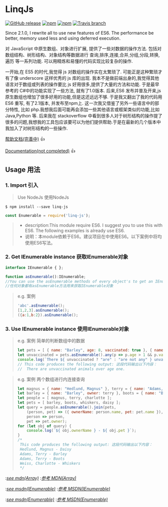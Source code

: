 # LinqJs

[![GitHub release](https://img.shields.io/github/release/wm123450405/linqjs.svg)](https://github.com/wm123450405/linqjs)
[![npm](https://img.shields.io/npm/v/linq-js.svg)](https://www.npmjs.com/package/linq-js)
[![npm](https://img.shields.io/npm/dm/linq-js.svg)](https://www.npmjs.com/package/linq-js)
[![Travis branch](https://img.shields.io/travis/wm123450405/linqjs.svg)](https://travis-ci.com/wm123450405/linqjs)

Since 2.1.0, I rewrite all to use new features of ES6. The performance be better, memory used less and using deferred execution.

对 JavaScript 中原生数组、对象进行扩展, 提供了一些对数据的操作方法.
包括对数组结构、树形结构、对象结构等数据进行 查询,排序,连接,合并,分组,分段,转换,遍历 等一系列功能.
可以用精炼和易懂的代码实现比较复杂的操作.

一开始,在 ES5 的时代,我觉得 js 对数组的操作实在太繁琐了. 可能正是这种繁琐才有了像 underscore 这样优秀的 js 库的出现.
我本不是做前端出身的,我觉得其他语言对于数组或列表的操作要比 js 好用很多,提供了大量的方法和功能. 于是最早参考的 C#中的功能实现了一些方法, 就有了1.0版本.
后来,ES6 发布并普及开来,js 原生数组也增加了很多好用的功能,但是这还远远不够.
于是我又翻出了我的代码用 ES6 重写, 有了2.1版本, 并发布至npm上. 这一次我又借鉴了另外一些语言中的部分特性, 比如 php.我想我后面可能再会添加一些其他语言或框架类似的功能,比如 Java,Python 等.
后来我在 stackoverflow 中看到很多人对于树形结构的操作提了很多的问题,我想我的工具包应该要可以为他们提供帮助.于是在最新的几个版本中我加入了对树形结构的一些操作.


[帮助文档(完善中)](https://wm123450405.gitee.io/linqjs/#/zh-cn) :+1:

[Documentation(not completed)](http://wm123450405.github.io/linqjs/#/en-us) :+1:

## Usage 用法

### 1. Import 引入

> Use NodeJs 使用NodeJs
```
$ npm install --save linq-js
```
```javascript
const Enumerable = require('linq-js');
```
> * description:This module require ES6. I suggest you to use this with ES6. The following examples is already use ES6.
> * 说明：本module依赖于ES6。建议项目在中使用ES6。以下案例中将均使用ES6写法。

### 2. Get IEnumerable instance 获取IEnumerable对象

```typescript
interface IEnumerable { };

function asEnumerable():IEnumerable;
//You can use the asEnumerable methods of every object's to get an IEnumerable object;
//任何对象都有asEnumerable方法用来获取IEnumerable对象
```

> e.g. 案例
> ```javascript
> 'abc'.asEnumerable();
> [1,2,3].asEnumerable();
> ({a:1,b:2}).asEnumerable();
> ```

### 3. Use IEnumerable instance 使用IEnumerable对象

> e.g. 案例 简单的判断数组中的数据
> ```javascript
> let pets = [ { name: "Barley", age: 8, vaccinated: true }, { name: "Boots", age: 4, vaccinated: false }, { name: "Whiskers", age: 1, vaccinated: false } ];
> let unvaccinated = pets.asEnumerable().any(p => p.age > 1 && p.vaccinated === false);
> console.log(`There ${ unvaccinated ? "are" : "are not any" } unvaccinated animals over age one.`);
> // This code produces the following output: 这段代码输出以下内容：
> //  There are unvaccinated animals over age one.
> ```

> e.g. 案例 两个数组进行内连接查询
> ```javascript
> let magnus = { name: "Hedlund, Magnus" }, terry = { name: "Adams, Terry" }, charlotte = { name: "Weiss, Charlotte" };
> let barley = { name: "Barley", owner: terry }, boots = { name: "Boots", owner: terry }, whiskers = { name: "Whiskers", owner: charlotte }, daisy = { name: "Daisy", owner: magnus };
> let people = [ magnus, terry, charlotte ];
> let pets = [ barley, boots, whiskers, daisy ];
> let query = people.asEnumerable().join(pets,
>     (person, pet) => ({ ownerName: person.name, pet: pet.name }),
>     person => person,
>     pet => pet.owner);
> for (let obj of query) {
>     console.log(`${ obj.ownerName } - ${ obj.pet }`);
> }
> /*
>  This code produces the following output: 这段代码输出以下内容：
>  Hedlund, Magnus - Daisy
>  Adams, Terry - Barley
>  Adams, Terry - Boots
>  Weiss, Charlotte - Whiskers
>  */
> ```

:*[see mdn(Array)](https://developer.mozilla.org/en-US/docs/Web/JavaScript/Reference/Global_Objects/Array)*
:*[参考 MDN(Array)](https://developer.mozilla.org/zh-CN/docs/Web/JavaScript/Reference/Global_Objects/Array)*

:*[see msdn(IEnumerable<T>)](https://msdn.microsoft.com/en-us/library/ckzcawb8(v=vs.110).aspx)*
:*[参考 MSDN(IEnumerable<T>)](https://msdn.microsoft.com/zh-cn/library/ckzcawb8(v=vs.110).aspx)*

:*[see msdn(Enumerable)](https://msdn.microsoft.com/en-us/library/system.linq.enumerable_methods(v=vs.110).aspx)*
:*[参考 MSDN(Enumerable)](https://msdn.microsoft.com/zh-cn/library/system.linq.enumerable_methods(v=vs.110).aspx)*
